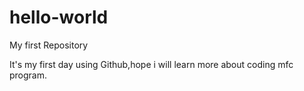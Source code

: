 # hello-world
My first Repository



It's my first day using Github,hope i will learn more about coding mfc program.
